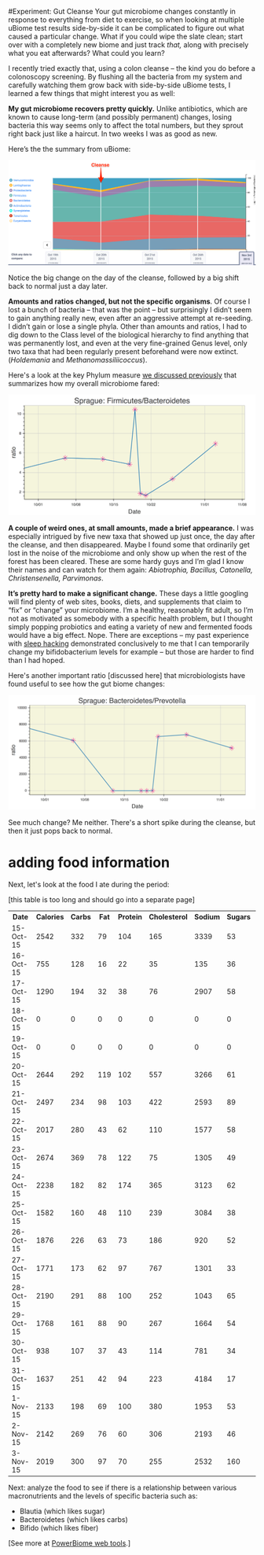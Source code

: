 #Experiment: Gut Cleanse
Your gut microbiome changes constantly in response to everything from diet to exercise, so when looking at multiple uBiome test results side-by-side it can be complicated to figure out what caused a particular change. What if you could wipe the slate clean; start over with a completely new biome and just track *that,* along with precisely what you eat afterwards? What could you learn?

I recently tried exactly that, using a colon cleanse – the kind you do before a colonoscopy screening. By flushing all the bacteria from my system and carefully watching them grow back with side-by-side uBiome tests, I learned a few things that might interest you as well:

**My gut microbiome recovers pretty quickly.** Unlike antibiotics, which are known to cause long-term (and possibly permanent) changes, losing bacteria this way seems only to affect the total numbers, but they sprout right back just like a haircut. In two weeks I was as good as new.

Here’s the the summary from uBiome:

![](images/experiments/colonCleanse/colonCleanseBacteria.png)

Notice the big change on the day of the cleanse, followed by a big shift back to normal just a day later.

**Amounts and ratios changed, but not the specific organisms**. Of course I lost a bunch of bacteria – that was the point – but surprisingly I didn’t seem to gain anything really new, even after an aggressive attempt at re-seeding. I didn’t gain or lose a single phyla. Other than amounts and ratios, I had to dig down to the Class level of the biological hierarchy to find anything that was permanently lost, and even at the very fine-grained Genus level, only two taxa that had been regularly present beforehand were now extinct. (*Holdemania* and *Methanomassiliicoccus*).

Here's a look at the key Phylum measure [we discussed previously](explore.md) that summarizes how my overall microbiome fared:

![](images/experiments/colonCleanse/colonCleanseFirmicutesBacteroidetes.png)


**A couple of weird ones, at small amounts, made a brief appearance.** I was especially intrigued by five new taxa that showed up just once, the day after the cleanse, and then disappeared. Maybe I found some that ordinarily get lost in the noise of the microbiome and only show up when the rest of the forest has been cleared. These are some hardy guys and I’m glad I know their names and can watch for them again: *Abiotrophia, Bacillus, Catonella, Christensenella, Parvimonas*.

**It’s pretty hard to make a significant change.** These days a little googling will find plenty of web sites, books, diets, and supplements that claim to “fix” or “change” your microbiome. I’m a healthy, reasonably fit adult, so I’m not as motivated as somebody with a specific health problem, but I thought simply popping probiotics and eating a variety of new and fermented foods would have a big effect. Nope. There are exceptions – my past experience with [sleep hacking](http://www.ubiomeblog.com/my-ubiome-sleep-hacking-update/) demonstrated conclusively to me that I can temporarily change my bifidobacterium levels for example – but those are harder to find than I had hoped.

Here's another important ratio [discussed here] that microbiologists have found useful to see how the gut biome changes:

![](images/experiments/colonCleanse/colonCleanseBacteroidetesPrevotella.png)

See much change?  Me neither. There's a short spike during the cleanse, but then it just pops back to normal.


# adding food information
Next, let's look at the food I ate during the period:

[this table is too long and should go into a separate page]
<table class="tableizer-table">
<tr class="tableizer-firstrow"><th>Date</th><th>Calories</th><th>Carbs</th><th>Fat</th><th>Protein</th><th>Cholesterol</th><th>Sodium</th><th>Sugars</th><th>Fibre</th></tr>
 <tr><td>15-Oct-15</td><td>2542</td><td>332</td><td>79</td><td>104</td><td>165</td><td>3339</td><td>53</td><td>48</td></tr>
 <tr><td>16-Oct-15</td><td>755</td><td>128</td><td>16</td><td>22</td><td>35</td><td>135</td><td>36</td><td>17</td></tr>
 <tr><td>17-Oct-15</td><td>1290</td><td>194</td><td>32</td><td>38</td><td>76</td><td>2907</td><td>58</td><td>19</td></tr>
 <tr><td>18-Oct-15</td><td>0</td><td>0</td><td>0</td><td>0</td><td>0</td><td>0</td><td>0</td><td>0</td></tr>
 <tr><td>19-Oct-15</td><td>0</td><td>0</td><td>0</td><td>0</td><td>0</td><td>0</td><td>0</td><td>0</td></tr>
 <tr><td>20-Oct-15</td><td>2644</td><td>292</td><td>119</td><td>102</td><td>557</td><td>3266</td><td>61</td><td>41</td></tr>
 <tr><td>21-Oct-15</td><td>2497</td><td>234</td><td>98</td><td>103</td><td>422</td><td>2593</td><td>89</td><td>44</td></tr>
 <tr><td>22-Oct-15</td><td>2017</td><td>280</td><td>43</td><td>62</td><td>110</td><td>1577</td><td>58</td><td>29</td></tr>
 <tr><td>23-Oct-15</td><td>2674</td><td>369</td><td>78</td><td>122</td><td>75</td><td>1305</td><td>49</td><td>36</td></tr>
 <tr><td>24-Oct-15</td><td>2238</td><td>182</td><td>82</td><td>174</td><td>365</td><td>3123</td><td>62</td><td>30</td></tr>
 <tr><td>25-Oct-15</td><td>1582</td><td>160</td><td>48</td><td>110</td><td>239</td><td>3084</td><td>38</td><td>19</td></tr>
 <tr><td>26-Oct-15</td><td>1876</td><td>226</td><td>63</td><td>73</td><td>186</td><td>920</td><td>52</td><td>33</td></tr>
 <tr><td>27-Oct-15</td><td>1771</td><td>173</td><td>62</td><td>97</td><td>767</td><td>1301</td><td>33</td><td>22</td></tr>
 <tr><td>28-Oct-15</td><td>2190</td><td>291</td><td>88</td><td>100</td><td>252</td><td>1043</td><td>65</td><td>32</td></tr>
 <tr><td>29-Oct-15</td><td>1768</td><td>161</td><td>88</td><td>90</td><td>267</td><td>1664</td><td>54</td><td>22</td></tr>
 <tr><td>30-Oct-15</td><td>938</td><td>107</td><td>37</td><td>43</td><td>114</td><td>781</td><td>34</td><td>10</td></tr>
 <tr><td>31-Oct-15</td><td>1637</td><td>251</td><td>42</td><td>94</td><td>223</td><td>4184</td><td>17</td><td>11</td></tr>
 <tr><td>1-Nov-15</td><td>2133</td><td>198</td><td>69</td><td>100</td><td>380</td><td>1953</td><td>53</td><td>9</td></tr>
 <tr><td>2-Nov-15</td><td>2142</td><td>269</td><td>76</td><td>60</td><td>306</td><td>2193</td><td>46</td><td>30</td></tr>
 <tr><td>3-Nov-15</td><td>2019</td><td>300</td><td>97</td><td>70</td><td>255</td><td>2532</td><td>160</td><td>34</td></tr>
</table>

Next: analyze the food to see if there is a relationship between various macronutrients and the levels of specific bacteria such as:

* Blautia (which likes sugar)
* Bacteroidetes (which likes carbs)
* Bifido (which likes fiber)

[See more at [PowerBiome web tools](http://warm-bastion-4552.herokuapp.com/).]





